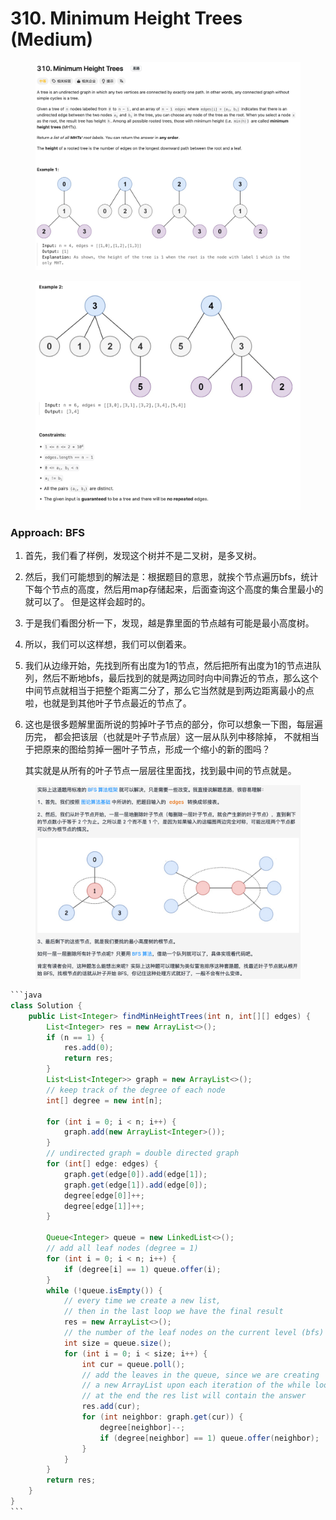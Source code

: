 # 310. Minimum Height Trees (Medium)

<figure><img src="../../.gitbook/assets/image (17).png" alt=""><figcaption></figcaption></figure>

<figure><img src="../../.gitbook/assets/image (18).png" alt=""><figcaption></figcaption></figure>

### Approach: BFS

1. 首先，我们看了样例，发现这个树并不是二叉树，是多叉树。&#x20;
2. 然后，我们可能想到的解法是：根据题目的意思，就挨个节点遍历bfs，统计下每个节点的高度，然后用map存储起来，后面查询这个高度的集合里最小的就可以了。 但是这样会超时的。&#x20;
3. 于是我们看图分析一下，发现，越是靠里面的节点越有可能是最小高度树。
4. 所以，我们可以这样想，我们可以倒着来。&#x20;
5. 我们从边缘开始，先找到所有出度为1的节点，然后把所有出度为1的节点进队列，然后不断地bfs，最后找到的就是两边同时向中间靠近的节点，那么这个中间节点就相当于把整个距离二分了，那么它当然就是到两边距离最小的点啦，也就是到其他叶子节点最近的节点了。&#x20;
6.  这也是很多题解里面所说的剪掉叶子节点的部分，你可以想象一下图，每层遍历完， 都会把该层（也就是叶子节点层）这一层从队列中移除掉， 不就相当于把原来的图给剪掉一圈叶子节点，形成一个缩小的新的图吗？

    其实就是从所有的叶子节点一层层往里面找，找到最中间的节点就是。

<figure><img src="../../.gitbook/assets/image (46).png" alt=""><figcaption></figcaption></figure>

````java
```java
class Solution {
    public List<Integer> findMinHeightTrees(int n, int[][] edges) {
        List<Integer> res = new ArrayList<>();
        if (n == 1) {
            res.add(0);
            return res;
        }
        List<List<Integer>> graph = new ArrayList<>();
        // keep track of the degree of each node
        int[] degree = new int[n];
        
        for (int i = 0; i < n; i++) {
            graph.add(new ArrayList<Integer>());
        }
        // undirected graph = double directed graph
        for (int[] edge: edges) {
            graph.get(edge[0]).add(edge[1]);
            graph.get(edge[1]).add(edge[0]);
            degree[edge[0]]++;
            degree[edge[1]]++;
        }

        Queue<Integer> queue = new LinkedList<>();
        // add all leaf nodes (degree = 1)
        for (int i = 0; i < n; i++) {
            if (degree[i] == 1) queue.offer(i);
        }
        while (!queue.isEmpty()) {
            // every time we create a new list, 
            // then in the last loop we have the final result
            res = new ArrayList<>();
            // the number of the leaf nodes on the current level (bfs)
            int size = queue.size();
            for (int i = 0; i < size; i++) {
                int cur = queue.poll();
                // add the leaves in the queue, since we are creating
                // a new ArrayList upon each iteration of the while loop,
                // at the end the res list will contain the answer
                res.add(cur);
                for (int neighbor: graph.get(cur)) {
                    degree[neighbor]--;
                    if (degree[neighbor] == 1) queue.offer(neighbor);
                }
            }
        }
        return res;
    }
}
```
````


